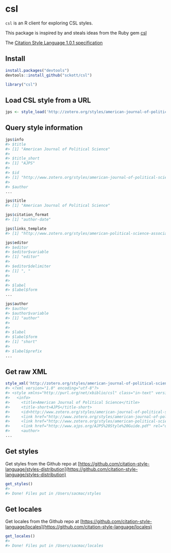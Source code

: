 csl
=======



`csl` is an R client for exploring CSL styles. 

This package is inspired by and steals ideas from the Ruby gem [csl](https://github.com/inukshuk/csl-ruby)

The [Citation Style Language 1.0.1 specification](http://citationstyles.org/downloads/specification.html)

## Install


```r
install.packages("devtools")
devtools::install_github("sckott/csl")
```


```r
library("csl")
```

## Load CSL style from a URL


```r
jps <- style_load('http://zotero.org/styles/american-journal-of-political-science')
```

## Query style information


```r
jps$info
#> $title
#> [1] "American Journal of Political Science"
#> 
#> $title_short
#> [1] "AJPS"
#> 
#> $id
#> [1] "http://www.zotero.org/styles/american-journal-of-political-science"
#> 
#> $author
...
```


```r
jps$title
#> [1] "American Journal of Political Science"
```


```r
jps$citation_format
#> [1] "author-date"
```


```r
jps$links_template
#> [1] "http://www.zotero.org/styles/american-political-science-association"
```


```r
jps$editor
#> $editor
#> $editor$variable
#> [1] "editor"
#> 
#> $editor$delimiter
#> [1] ", "
#> 
#> 
#> $label
#> $label$form
...
```


```r
jps$author
#> $author
#> $author$variable
#> [1] "author"
#> 
#> 
#> $label
#> $label$form
#> [1] "short"
#> 
#> $label$prefix
...
```

## Get raw XML


```r
style_xml('http://zotero.org/styles/american-journal-of-political-science')
#> <?xml version="1.0" encoding="utf-8"?>
#> <style xmlns="http://purl.org/net/xbiblio/csl" class="in-text" version="1.0" demote-non-dropping-particle="sort-only" default-locale="en-US">
#>   <info>
#>     <title>American Journal of Political Science</title>
#>     <title-short>AJPS</title-short>
#>     <id>http://www.zotero.org/styles/american-journal-of-political-science</id>
#>     <link href="http://www.zotero.org/styles/american-journal-of-political-science" rel="self"/>
#>     <link href="http://www.zotero.org/styles/american-political-science-association" rel="template"/>
#>     <link href="http://www.ajps.org/AJPS%20Style%20Guide.pdf" rel="documentation"/>
#>     <author>
...
```

## Get styles

Get styles from the Github repo at [https://github.com/citation-style-language/styles-distribution](https://github.com/citation-style-language/styles-distribution)


```r
get_styles()
#> 
#> Done! Files put in /Users/sacmac/styles
```

## Get locales

Get locales from the Github repo at [https://github.com/citation-style-language/locales](https://github.com/citation-style-language/locales)


```r
get_locales()
#> 
#> Done! Files put in /Users/sacmac/locales
```
